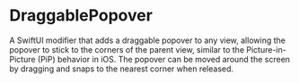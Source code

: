 # DraggablePopover
A SwiftUI modifier that adds a draggable popover to any view, allowing the popover to stick to the corners of the parent view, similar to the Picture-in-Picture (PiP) behavior in iOS. The popover can be moved around the screen by dragging and snaps to the nearest corner when released.
